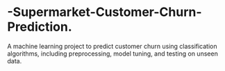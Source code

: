 # -Supermarket-Customer-Churn-Prediction.
A machine learning project to predict customer churn using classification algorithms, including preprocessing, model tuning, and testing on unseen data.
